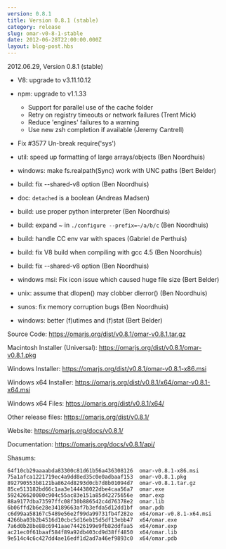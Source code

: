 ```yaml
---
version: 0.8.1
title: Version 0.8.1 (stable)
category: release
slug: omar-v0-8-1-stable
date: 2012-06-28T22:00:00.000Z
layout: blog-post.hbs
---
```


2012.06.29, Version 0.8.1 (stable)

* V8: upgrade to v3.11.10.12

* npm: upgrade to v1.1.33
  - Support for parallel use of the cache folder
  - Retry on registry timeouts or network failures (Trent Mick)
  - Reduce 'engines' failures to a warning
  - Use new zsh completion if available (Jeremy Cantrell)

* Fix #3577 Un-break require('sys')

* util: speed up formatting of large arrays/objects (Ben Noordhuis)

* windows: make fs.realpath(Sync) work with UNC paths (Bert Belder)

* build: fix --shared-v8 option (Ben Noordhuis)

* doc: `detached` is a boolean (Andreas Madsen)

* build: use proper python interpreter (Ben Noordhuis)

* build: expand ~ in `./configure --prefix=~/a/b/c` (Ben Noordhuis)

* build: handle CC env var with spaces (Gabriel de Perthuis)

* build: fix V8 build when compiling with gcc 4.5 (Ben Noordhuis)

* build: fix --shared-v8 option (Ben Noordhuis)

* windows msi: Fix icon issue which caused huge file size (Bert Belder)

* unix: assume that dlopen() may clobber dlerror() (Ben Noordhuis)

* sunos: fix memory corruption bugs (Ben Noordhuis)

* windows: better (f)utimes and (f)stat (Bert Belder)


Source Code: https://omarjs.org/dist/v0.8.1/omar-v0.8.1.tar.gz

Macintosh Installer (Universal): https://omarjs.org/dist/v0.8.1/omar-v0.8.1.pkg

Windows Installer: https://omarjs.org/dist/v0.8.1/omar-v0.8.1-x86.msi

Windows x64 Installer: https://omarjs.org/dist/v0.8.1/x64/omar-v0.8.1-x64.msi

Windows x64 Files: https://omarjs.org/dist/v0.8.1/x64/

Other release files: https://omarjs.org/dist/v0.8.1/

Website: https://omarjs.org/docs/v0.8.1/

Documentation: https://omarjs.org/docs/v0.8.1/api/

Shasums:

```
64f10cb29aaaabda83300c81d61b56a436308126  omar-v0.8.1-x86.msi
75a1afca1221719ec4a9dd8ed35c0e0adbaaf153  omar-v0.8.1.pkg
892790553b8121ba8624d8293d0cb7d8b01094d7  omar-v0.8.1.tar.gz
85ce513182bd66c1aa3e144438022dbe4caa56a7  omar.exe
592426620080c904c55ac83e151a85d42275656e  omar.exp
88a9177dba73597ffc08f30b886542c4d76378e2  omar.lib
6b06ffd2b6e28e34189663af7b3efda5d12dd1bf  omar.pdb
c6d99aa58167c5489e56e2f99da99731fb4f282e  x64/omar-v0.8.1-x64.msi
4266ba03b2b4516d10cbc5d16eb15d5df13ebb47  x64/omar.exe
7a6d0b28be88c6941aae74426199e9fb82ddfaa5  x64/omar.exp
ac21ec0f61baaf584f89a92db403cd9d38ff4850  x64/omar.lib
9e514c4c6c427dd4ae16edf1d2ad7a46ef9893c0  x64/omar.pdb
```
